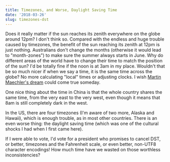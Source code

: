 ```yaml
---
title: Timezones, and Worse, Daylight Saving Time
date: '2018-03-26'
slug: timezones-dst
---
```


Does it really matter if the sun reaches its zenith everywhere on the globe around 12pm? I don't think so. Compared with the endless and huge trouble caused by timezones, the benefit of the sun reaching its zenith at 12pm is just nothing. Australians don't change the months (otherwise it would lead to "month-zones") to make sure the summer always starts in June. Why do different areas of the world have to change their time to match the position of the sun? I'd be totally fine if the noon is at 3am in my place. Wouldn't that be so much nicer if when we say a time, it is the same time across the globe? No more calculating "local" times or adjusting clocks. I wish [Martin Maechler's dream](https://tw.com/MMaechler/status/977906576341204994) could come true someday.

One nice thing about the time in China is that the whole country shares the same time, from the very east to the very west, even though it means that 8am is still completely dark in the west.

In the US, there are four timezones (I'm aware of two more, Alaska and Hawaii), which is enough trouble, as in most other countries. There is an even worse thing: the daylight saving time (which was one of the cultural shocks I had when I first came here).

If I were able to vote, I'd vote for a president who promises to cancel DST, or better, timezones and the Fahrenheit scale, or even better, non-UTF8 character encodings! How much time have we wasted on those worthless inconsistencies?
